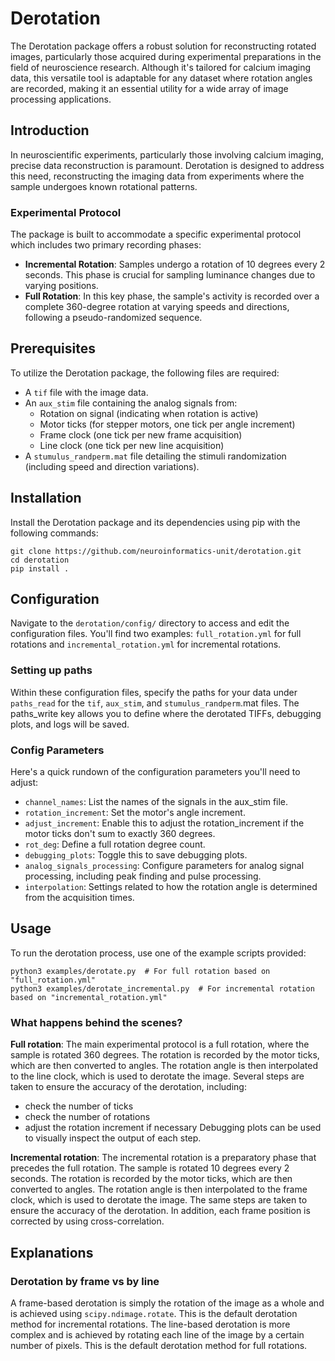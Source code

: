 # Derotation

The Derotation package offers a robust solution for reconstructing rotated images, particularly those acquired during experimental preparations in the field of neuroscience research. Although it's tailored for calcium imaging data, this versatile tool is adaptable for any dataset where rotation angles are recorded, making it an essential utility for a wide array of image processing applications.

## Introduction

In neuroscientific experiments, particularly those involving calcium imaging, precise data reconstruction is paramount. Derotation is designed to address this need, reconstructing the imaging data from experiments where the sample undergoes known rotational patterns.

### Experimental Protocol

The package is built to accommodate a specific experimental protocol which includes two primary recording phases:

- **Incremental Rotation**: Samples undergo a rotation of 10 degrees every 2 seconds. This phase is crucial for sampling luminance changes due to varying positions.
- **Full Rotation**: In this key phase, the sample's activity is recorded over a complete 360-degree rotation at varying speeds and directions, following a pseudo-randomized sequence.

## Prerequisites

To utilize the Derotation package, the following files are required:

- A `tif` file with the image data.
- An `aux_stim` file containing the analog signals from:
  - Rotation on signal (indicating when rotation is active)
  - Motor ticks (for stepper motors, one tick per angle increment)
  - Frame clock (one tick per new frame acquisition)
  - Line clock (one tick per new line acquisition)
- A `stumulus_randperm.mat` file detailing the stimuli randomization (including speed and direction variations).

## Installation

Install the Derotation package and its dependencies using pip with the following commands:

```shell
git clone https://github.com/neuroinformatics-unit/derotation.git
cd derotation
pip install .
```

## Configuration
Navigate to the `derotation/config/` directory to access and edit the configuration files. You'll find two examples: `full_rotation.yml` for full rotations and `incremental_rotation.yml` for incremental rotations.

### Setting up paths
Within these configuration files, specify the paths for your data under `paths_read` for the `tif`, `aux_stim`, and `stumulus_randperm`.mat files. The paths_write key allows you to define where the derotated TIFFs, debugging plots, and logs will be saved.

### Config Parameters
Here's a quick rundown of the configuration parameters you'll need to adjust:

* `channel_names`: List the names of the signals in the aux_stim file.
* `rotation_increment`: Set the motor's angle increment.
* `adjust_increment`: Enable this to adjust the rotation_increment if the motor ticks don't sum to exactly 360 degrees.
* `rot_deg`: Define a full rotation degree count.
* `debugging_plots`: Toggle this to save debugging plots.
* `analog_signals_processing`: Configure parameters for analog signal processing, including peak finding and pulse processing.
* `interpolation`: Settings related to how the rotation angle is determined from the acquisition times.

## Usage
To run the derotation process, use one of the example scripts provided:

```shell
python3 examples/derotate.py  # For full rotation based on "full_rotation.yml"
python3 examples/derotate_incremental.py  # For incremental rotation based on "incremental_rotation.yml"
```

### What happens behind the scenes?
**Full rotation**:
The main experimental protocol is a full rotation, where the sample is rotated 360 degrees. The rotation is recorded by the motor ticks, which are then converted to angles. The rotation angle is then interpolated to the line clock, which is used to derotate the image. Several steps are taken to ensure the accuracy of the derotation, including:
- check the number of ticks
- check the number of rotations
- adjust the rotation increment if necessary
Debugging plots can be used to visually inspect the output of each step.

**Incremental rotation**:
The incremental rotation is a preparatory phase that precedes the full rotation. The sample is rotated 10 degrees every 2 seconds. The rotation is recorded by the motor ticks, which are then converted to angles. The rotation angle is then interpolated to the frame clock, which is used to derotate the image. The same steps are taken to ensure the accuracy of the derotation.
In addition, each frame position is corrected by using cross-correlation.

## Explanations
### Derotation by frame vs by line
A frame-based derotation is simply the rotation of the image as a whole and is achieved using `scipy.ndimage.rotate`. This is the default derotation method for incremental rotations.
The line-based derotation is more complex and is achieved by rotating each line of the image by a certain number of pixels. This is the default derotation method for full rotations.
